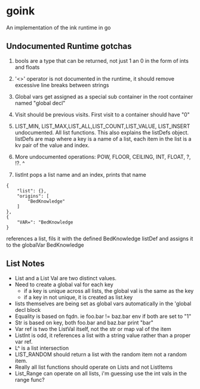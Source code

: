 # goink

An implementation of the ink runtime in go

## Undocumented Runtime gotchas

1. bools are a type that can be returned, not just 1 an 0 in the form of ints and floats
2. '<>' operator is not documented in the runtime, it should remove excessive line breaks between strings
3. Global vars get assigned as a special sub container in the root container named "global decl"
4. Visit should be previous visits. First visit to a container should have "0"
5. LIST_MIN, LIST_MAX,LIST_ALL,LIST_COUNT,LIST_VALUE, LIST_INSERT undocumented. All list functions. This also explains the listDefs object. listDefs are map where a key is a name of a list, each item in the list is a kv pair of the value and index.

6. More undocumented operations: POW, FLOOR, CEILING, INT, FLOAT, ?, !?. ^
7. listInt pops a list name and an index, prints that name
```
{
    "list": {},
    "origins": [
        "BedKnowledge"
    ]
},
{
    "VAR=": "BedKnowledge
}
```
references a list, fils it with the defined BedKnowledge listDef and assigns it to the globalVar BedKnowledge

## List Notes
* List and a List Val are two distinct values.
* Need to create a global val for each key
  * if a key is unique across all lists, the global val is the same as the key
  * if a key in not unique, it is created as list.key
* lists themselves are being set as global vars automatically in the 'global decl block
* Equality is based on fqdn. ie foo.bar != baz.bar env if both are set to "1"
* Str is based on key, both foo.bar and baz.bar print "bar"
* Var ref is two the ListVal itself, not the str or map val of the item
* ListInt is odd, it references a list with a string value rather than a proper var ref.
* L^ is a list intersection
* LIST_RANDOM should return a list with the random item not a random item.
* Really all list functions should operate on Lists and not ListItems
* List_Range can operate on all lists, i'm guessing use the int vals in the range func?